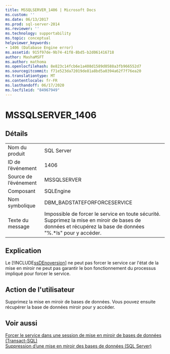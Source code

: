 ```yaml
---
title: MSSQLSERVER_1406 | Microsoft Docs
ms.custom: ''
ms.date: 06/13/2017
ms.prod: sql-server-2014
ms.reviewer: ''
ms.technology: supportability
ms.topic: conceptual
helpviewer_keywords:
- 1406 (Database Engine error)
ms.assetid: 915f97de-9b74-41f8-8bd5-b2d061416718
author: MashaMSFT
ms.author: mathoma
ms.openlocfilehash: 8e823c14fcb6e1a408d1589d0588a3fb966552d7
ms.sourcegitcommit: f71e523da72019de81a8bd5a0394a62f7f76ea20
ms.translationtype: MT
ms.contentlocale: fr-FR
ms.lasthandoff: 06/17/2020
ms.locfileid: "84967949"
---
```

# <a name="mssqlserver_1406"></a>MSSQLSERVER_1406
    
## <a name="details"></a>Détails  
  
|||  
|-|-|  
|Nom du produit|SQL Server|  
|ID de l’événement|1406|  
|Source de l’événement|MSSQLSERVER|  
|Composant|SQLEngine|  
|Nom symbolique|DBM_BADSTATEFORFORCESERVICE|  
|Texte du message|Impossible de forcer le service en toute sécurité. Supprimez la mise en miroir de bases de données et récupérez la base de données "%.*ls" pour y accéder.|  
  
## <a name="explanation"></a>Explication  
 Le [!INCLUDE[ssDEnoversion](../../includes/ssdenoversion-md.md)] ne peut pas forcer le service car l'état de la mise en miroir ne peut pas garantir le bon fonctionnement du processus impliqué pour forcer le service.  
  
## <a name="user-action"></a>Action de l'utilisateur  
 Supprimez la mise en miroir de bases de données. Vous pouvez ensuite récupérer la base de données miroir pour y accéder.  
  
## <a name="see-also"></a>Voir aussi  
 [Forcer le service dans une session de mise en miroir de bases de données &#40;Transact-SQL&#41;](../../database-engine/database-mirroring/force-service-in-a-database-mirroring-session-transact-sql.md)   
 [Suppression d’une mise en miroir des bases de données &#40;SQL Server&#41;](../../database-engine/database-mirroring/database-mirroring-sql-server.md)  
  
  
